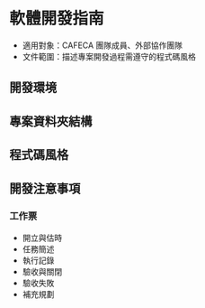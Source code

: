 # 軟體開發指南
- 適用對象：CAFECA 團隊成員、外部協作團隊
- 文件範圍：描述專案開發過程需遵守的程式碼風格
## 開發環境
## 專案資料夾結構
## 程式碼風格
## 開發注意事項
### 工作票
- 開立與估時
- 任務簡述
- 執行記錄
- 驗收與關閉
- 驗收失敗
- 補充規劃
